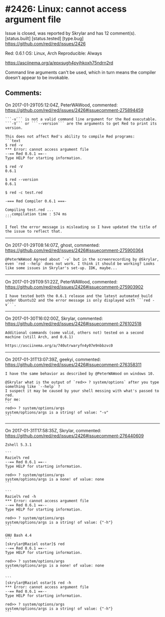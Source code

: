 
#2426: Linux: cannot access argument file
================================================================================
Issue is closed, was reported by Skrylar and has 12 comment(s).
[status.built] [status.tested] [type.bug]
<https://github.com/red/red/issues/2426>

Red: 0.6.1
OS: Linux, Arch
Reproducible: Always

https://asciinema.org/a/epxsugh4pyjhkoxh75ndrn2rd

Command line arguments can't be used, which in turn means the compiler doesn't appear to be invokable.


Comments:
--------------------------------------------------------------------------------

On 2017-01-29T05:12:04Z, PeterWAWood, commented:
<https://github.com/red/red/issues/2426#issuecomment-275894459>

    ```-v``` is not a valid command line argument for the Red executable. ```-V``` or ```--version``` are the arguments to get Red to print its version.
    
    This does not affect Red's ability to compile Red programs:
    ```text
    $ red -v
    *** Error: cannot access argument file
    --== Red 0.6.1 ==-- 
    Type HELP for starting information.
    
    $ red -V
    0.6.1
    
    $ red --version
    0.6.1
    
    $ red -c test.red
    
    -=== Red Compiler 0.6.1 ===- 
    
    Compiling test.red ...
    ...compilation time : 574 ms
    ```
    
    I feel the error message is misleading so I have updated the title of the issue to reflect that.

--------------------------------------------------------------------------------

On 2017-01-29T08:14:07Z, ghost, commented:
<https://github.com/red/red/issues/2426#issuecomment-275900364>

    @PeterWAWood Agreed about `-v` but in the screenrecording by @Skrylar, even `red --help` does not work. I think it should be working? Looks like some issues in Skrylar's set-up. IDK, maybe...

--------------------------------------------------------------------------------

On 2017-01-29T09:51:22Z, PeterWAWood, commented:
<https://github.com/red/red/issues/2426#issuecomment-275903902>

    I have tested both the 0.6.1 release and the latest automated build under Ubuntu32 and the error message is only displayed with ```red -v```.

--------------------------------------------------------------------------------

On 2017-01-30T16:02:00Z, Skrylar, commented:
<https://github.com/red/red/issues/2426#issuecomment-276102518>

    Additional commands (some valid, others not) tested on a second machine (still Arch, and 0.6.1)
    
    https://asciinema.org/a/740utrwaryfn4y07e9nbbzvc0

--------------------------------------------------------------------------------

On 2017-01-31T13:07:39Z, geekyi, commented:
<https://github.com/red/red/issues/2426#issuecomment-276358311>

    I have the same behavior as described by @PeterWAWood on windows 10.
    
    @Skrylar what is the output of `red>> ? system/options` after you type something like `--help` ?
    I suspect it may be caused by your shell messing with what's passed to red.
    For me:
    ```
    red>> ? system/options/args
    system/options/args is a string! of value: "-v"
    ```

--------------------------------------------------------------------------------

On 2017-01-31T17:58:35Z, Skrylar, commented:
<https://github.com/red/red/issues/2426#issuecomment-276440609>

    Zshell 5.3.1
    
    ```
    Raziel% red
    --== Red 0.6.1 ==--
    Type HELP for starting information.
    
    red>> ? system/options/args
    system/options/args is a none! of value: none
    ```
    
    ```
    Raziel% red -h
    *** Error: cannot access argument file
    --== Red 0.6.1 ==--
    Type HELP for starting information.
    
    red>> ? system/options/args
    system/options/args is a string! of value: {"-h"}
    ```
    
    GNU Bash 4.4
    ```
    [skrylar@Raziel ostar]$ red
    --== Red 0.6.1 ==--
    Type HELP for starting information.
    
    red>> ? system/options/args
    system/options/args is a none! of value: none
    ```
    
    ```
    [skrylar@Raziel ostar]$ red -h
    *** Error: cannot access argument file
    --== Red 0.6.1 ==--
    Type HELP for starting information.
    
    red>> ? system/options/args
    system/options/args is a string! of value: {"-h"}
    ```

